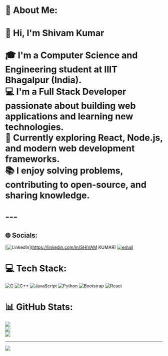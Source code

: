 # 💫 About Me:
# 👋 Hi, I'm Shivam Kumar  <br><br>🎓 I'm a **Computer Science and Engineering student** at **IIIT Bhagalpur (India)**.  <br>💻 I'm a **Full Stack Developer** passionate about building web applications and learning new technologies.  <br>🚀 Currently exploring **React, Node.js, and modern web development frameworks**.  <br>📚 I enjoy solving problems, contributing to open-source, and sharing knowledge.  <br><br>---<br>


## 🌐 Socials:
[![LinkedIn](https://img.shields.io/badge/LinkedIn-%230077B5.svg?logo=linkedin&logoColor=white)](https://linkedin.com/in/SHIVAM KUMAR) [![email](https://img.shields.io/badge/Email-D14836?logo=gmail&logoColor=white)](mailto:namkeenshivam156@gmail.com) 

# 💻 Tech Stack:
![C](https://img.shields.io/badge/c-%2300599C.svg?style=for-the-badge&logo=c&logoColor=white) ![C++](https://img.shields.io/badge/c++-%2300599C.svg?style=for-the-badge&logo=c%2B%2B&logoColor=white) ![JavaScript](https://img.shields.io/badge/javascript-%23323330.svg?style=for-the-badge&logo=javascript&logoColor=%23F7DF1E) ![Python](https://img.shields.io/badge/python-3670A0?style=for-the-badge&logo=python&logoColor=ffdd54) ![Bootstrap](https://img.shields.io/badge/bootstrap-%238511FA.svg?style=for-the-badge&logo=bootstrap&logoColor=white) ![React](https://img.shields.io/badge/react-%2320232a.svg?style=for-the-badge&logo=react&logoColor=%2361DAFB)
# 📊 GitHub Stats:
![](https://github-readme-stats.vercel.app/api?username=Shivamkr-cod&theme=dark&hide_border=false&include_all_commits=true&count_private=false)<br/>
![](https://nirzak-streak-stats.vercel.app/?user=Shivamkr-cod&theme=dark&hide_border=false)<br/>
![](https://github-readme-stats.vercel.app/api/top-langs/?username=Shivamkr-cod&theme=dark&hide_border=false&include_all_commits=true&count_private=false&layout=compact)

---
[![](https://visitcount.itsvg.in/api?id=Shivamkr-cod&icon=0&color=0)](https://visitcount.itsvg.in)

<!-- Proudly created with GPRM ( https://gprm.itsvg.in ) -->
